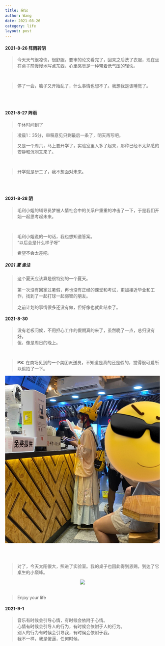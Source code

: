 ```yaml
---
title: 杂记
author: Wang
date: 2021-08-26
category: life
layout: post
---
```



#### 2021-8-26 阵雨转阴
> 今天天气很凉快，很舒服。要审的论文看完了，回来之后洗了衣服，现在坐在桌子前慢慢地写点东西，心里感觉是一种带着低气压的轻快。
<br>

> 停了一会，脑子又开始乱了，什么事情也想不了。我想我是该睡觉了。

<br><br>

#### 2021-8-27 阵雨
> 午休时间到了

> 凌晨1：35分，审稿意见只剩最后一条了，明天再写吧。
>
>又是一个周六，马上要开学了，实验室里人多了起来，那种已经不太熟悉的安静和沉闷又来了。

<br>

>开学就是研二了，我不想面对未来。

<br><br>

#### 2021-8-28 阴
>毛利小姐的辅导员梦被人情社会中的关系户重重的冲击了一下，于是我们开始一起思考起未来。

<br>

>毛利小姐说的一句话，我也想知道答案。<br>“以后会是什么样子呀”
>
> 希望不会太差吧。

##### 2021 夏 备注

>这个夏天应该算是很特别的一个夏天。<br><br>第一次没有回家过暑假，再也没有正经的课堂和考试，更加接近毕业和工作，找到了一起打球一起弱智的朋友。<br><br>之前计划的事情很多还没有做，但好像也就此结束了。


#### 2021-8-30
>没有老板问候，不用担心工作的假期真的来了，虽然晚了一点，总归没有好。<br>但，像是周日的晚上。

<br>

> **PS:**  在商场见到的一个美团派送员，不知道是真的还是假的，觉得很可爱所以偷拍了一下。
<div align = "center">
<img src = "../gitbook/images/meituan.jpg" witdh="500">  
</div>

<br><br>

>对了，今天太阳很大，照进了实验室。我的桌子也因此得到恩赐，到达了它桌生的小巅峰。
<div align = "center">
<img src = "../gitbook/images/yuhangyuan.jpg" witdh="500">  
</div>

<br>

> Enjoy your life

#### 2021-9-1
>音乐有时候会引导心情，有时候会依附于心情。<br>心情有时候会引导人的行为，有时候会依附于人的行为。<br>别人的行为有时候会引导我，有时候会依附于我。<br>我不一样，我是傻逼，任何时候。